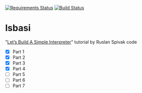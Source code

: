 [![Requirements Status](https://requires.io/github/lancelote/lsbasi/requirements.svg?branch=master)](https://requires.io/github/lancelote/lsbasi/requirements/?branch=master)
[![Build Status](https://travis-ci.org/lancelote/lsbasi.svg?branch=master)](https://travis-ci.org/lancelote/lsbasi)

# lsbasi

"[Let’s Build A Simple Interpreter](http://ruslanspivak.com/lsbasi-part1/)" tutorial by Ruslan Spivak code

 - [x] Part 1
 - [x] Part 2
 - [x] Part 3
 - [x] Part 4
 - [ ] Part 5
 - [ ] Part 6
 - [ ] Part 7